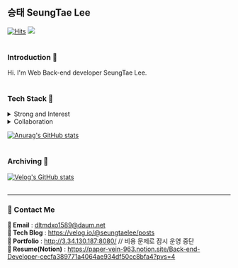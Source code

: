 <!-- <div align=center> -->

## 승태 SeungTae Lee
[![Hits](https://hits.seeyoufarm.com/api/count/incr/badge.svg?url=https%3A%2F%2Fgithub.com%2FSeungTaeGit%2Fhit-counter&count_bg=%23E6E6FA&title_bg=%23454555&icon=&icon_color=%23FFFFFF&title=VISIT&edge_flat=false)](https://hits.seeyoufarm.com)
<a href="mailto:dltmdxo1589@daum.net">
   <img src="https://img.shields.io/badge/Mail-d14836?style=flat-square&logo=Gmail&logoColor=white&link=dltmdxo1589@daum.net"/>
</a>
<br>
<br>

<!--
**SeungTaeGit/SeungTaeGit** is a ✨ _special_ ✨ repository because its `README.md` (this file) appears on your GitHub profile.

Here are some ideas to get you started:

- 🔭 I’m currently working on ...
- 🌱 I’m currently learning ...
- 👯 I’m looking to collaborate on ...
- 🤔 I’m looking for help with ...
- 💬 Ask me about ...
- 📫 How to reach me: ...
- 😄 Pronouns: ...
- ⚡ Fun fact: ...
-->

### Introduction :egg:
Hi. I'm Web Back-end developer SeungTae Lee.
<br>
<br>

### Tech Stack :egg:
<details>
<summary>Strong and Interest</summary>

<img src="https://img.shields.io/badge/java-007396?style=flat&logo=OpenJDK&logoColor=white">   <!-- Java -->
<img src="https://img.shields.io/badge/Spring-6DB33F?style=flat&logo=Spring&logoColor=white">  <!-- Spring -->
<img src="https://img.shields.io/badge/springboot-6DB33F?style=flat&logo=springboot&logoColor=white">  <!-- Spring boot -->
<img src="https://img.shields.io/badge/MySQL-4479A1?style=flat&logo=MySQL&logoColor=white">   <!-- MySQL -->
</details>

<details>
<summary>Collaboration</summary>

<img src="https://img.shields.io/badge/Git-F05032?style=flat&logo=Git&logoColor=white">   <!-- Git -->
<img src="https://img.shields.io/badge/Github-181717?style=flat&logo=GitHub&logoColor=white">   <!-- Github -->
<img src="https://img.shields.io/badge/Notion-000000?style=flat&logo=Notion&logoColor=white">   <!-- Notion -->
</details>


<!-- [![Top Langs](https://github-readme-stats.vercel.app/api/top-langs/?username=SeungTaeGit)](https://github.com/anuraghazra/github-readme-stats) -->
<!-- [![Top Langs](https://github-readme-stats.vercel.app/api/top-langs/?username=SeungTaeGit&layout=compact)](https://github.com/delay-100/github-readme-stats) -->
[![Anurag's GitHub stats](https://github-readme-stats.vercel.app/api?username=SeungTaeGit)](https://github.com/anuraghazra/github-readme-stats)
<br>
<br>

### Archiving :egg:
[![Velog's GitHub stats](https://velog-readme-stats.vercel.app/api?name=seungtaelee)](https://velog.io/@seungtaelee)
<br>
<br>


---
### 💬 Contact Me
**💬 Email** : dltmdxo1589@daum.net <br>
**💬 Tech Blog** : https://velog.io/@seungtaelee/posts <br>
**💬 Portfolio** : http://3.34.130.187:8080/    // 비용 문제로 잠시 운영 중단 <br>
**💬 Resume(Notion)** : https://paper-vein-963.notion.site/Back-end-Developer-cecfa389771a4064ae934df50cc8bfa4?pvs=4

<!-- </div> -->
